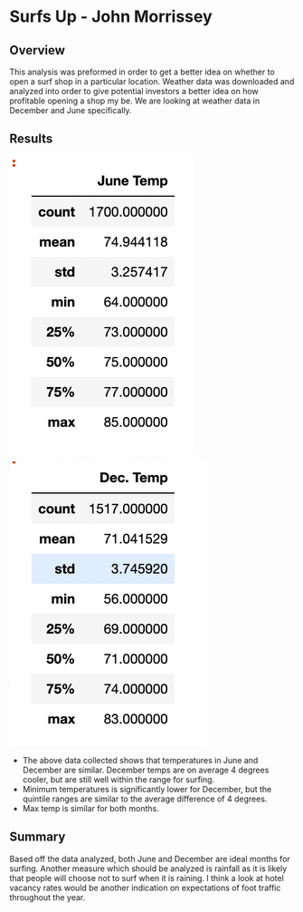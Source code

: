 
# Surfs Up - John Morrissey 

## Overview 
This analysis was preformed in order to get a better idea on whether to open a surf shop in a particular location. Weather data was downloaded and analyzed into order to give potential investors a better idea on how profitable opening a shop my be. We are looking at weather data in December and June specifically.

## Results 

![June](JUNE_TEMP.png "June Temp")

![June](DEC_TEMP.png "Dec Temp")

- The above data collected shows that temperatures in June and December are similar. December temps are on average 4 degrees cooler, but are still well within the range for surfing.
- Minimum temperatures is significantly lower for December, but the quintile ranges are similar to the average difference of 4 degrees. 
- Max temp is similar for both months. 


## Summary 
Based off the data analyzed, both June and December are ideal months for surfing. Another measure which should be analyzed is rainfall as it is likely that people will choose not to surf when it is raining. I think a look at hotel vacancy rates would be another indication on expectations of foot traffic throughout the year. 